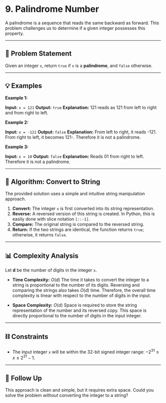 # 9. Palindrome Number

A palindrome is a sequence that reads the same backward as forward. This problem challenges us to determine if a given integer possesses this property.

---

## 📝 Problem Statement

Given an integer `x`, return `true` if `x` is a **palindrome**, and `false` otherwise.

---

## 💡 Examples

**Example 1:**

**Input:** `x = 121`
**Output:** `true`
**Explanation:** 121 reads as 121 from left to right and from right to left.

**Example 2:**

**Input:** `x = -121`
**Output:** `false`
**Explanation:** From left to right, it reads -121. From right to left, it becomes 121-. Therefore it is not a palindrome.

**Example 3:**

**Input:** `x = 10`
**Output:** `false`
**Explanation:** Reads 01 from right to left. Therefore it is not a palindrome.

---

## 🚀 Algorithm: Convert to String

The provided solution uses a simple and intuitive string manipulation approach.

1.  **Convert:** The integer `x` is first converted into its string representation.
2.  **Reverse:** A reversed version of this string is created. In Python, this is easily done with slice notation `[::-1]`.
3.  **Compare:** The original string is compared to the reversed string.
4.  **Return:** If the two strings are identical, the function returns `true`; otherwise, it returns `false`.



---

## 📊 Complexity Analysis

Let **d** be the number of digits in the integer `x`.

* **Time Complexity:** $O(d)$
    The time it takes to convert the integer to a string is proportional to the number of its digits. Reversing and comparing the strings also takes $O(d)$ time. Therefore, the overall time complexity is linear with respect to the number of digits in the input.

* **Space Complexity:** $O(d)$
    Space is required to store the string representation of the number and its reversed copy. This space is directly proportional to the number of digits in the input integer.

---

## ⛓️ Constraints

* The input integer `x` will be within the 32-bit signed integer range: $-2^{31} \le x \le 2^{31} - 1$.

---

## 🤔 Follow Up

This approach is clean and simple, but it requires extra space. Could you solve the problem *without* converting the integer to a string?
